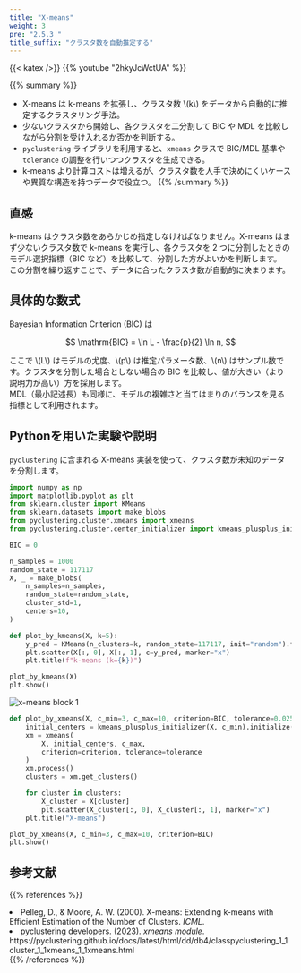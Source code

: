 ```yaml
---
title: "X-means"
weight: 3
pre: "2.5.3 "
title_suffix: "クラスタ数を自動推定する"
---
```


{{< katex />}}
{{% youtube "2hkyJcWctUA" %}}

{{% summary %}}
- X-means は k-means を拡張し、クラスタ数 \\(k\\) をデータから自動的に推定するクラスタリング手法。
- 少ないクラスタから開始し、各クラスタを二分割して BIC や MDL を比較しながら分割を受け入れるか否かを判断する。
- `pyclustering` ライブラリを利用すると、`xmeans` クラスで BIC/MDL 基準や `tolerance` の調整を行いつつクラスタを生成できる。
- k-means より計算コストは増えるが、クラスタ数を人手で決めにくいケースや異質な構造を持つデータで役立つ。
{{% /summary %}}

## 直感
k-means はクラスタ数をあらかじめ指定しなければなりません。X-means はまず少ないクラスタ数で k-means を実行し、各クラスタを 2 つに分割したときのモデル選択指標（BIC など）を比較して、分割した方がよいかを判断します。  
この分割を繰り返すことで、データに合ったクラスタ数が自動的に決まります。

## 具体的な数式
Bayesian Information Criterion (BIC) は

$$
\mathrm{BIC} = \ln L - \frac{p}{2} \ln n,
$$

ここで \\(L\\) はモデルの尤度、\\(p\\) は推定パラメータ数、\\(n\\) はサンプル数です。クラスタを分割した場合としない場合の BIC を比較し、値が大きい（より説明力が高い）方を採用します。  
MDL（最小記述長）も同様に、モデルの複雑さと当てはまりのバランスを見る指標として利用されます。

## Pythonを用いた実験や説明
`pyclustering` に含まれる X-means 実装を使って、クラスタ数が未知のデータを分割します。

```python
import numpy as np
import matplotlib.pyplot as plt
from sklearn.cluster import KMeans
from sklearn.datasets import make_blobs
from pyclustering.cluster.xmeans import xmeans
from pyclustering.cluster.center_initializer import kmeans_plusplus_initializer

BIC = 0

n_samples = 1000
random_state = 117117
X, _ = make_blobs(
    n_samples=n_samples,
    random_state=random_state,
    cluster_std=1,
    centers=10,
)

def plot_by_kmeans(X, k=5):
    y_pred = KMeans(n_clusters=k, random_state=117117, init="random").fit_predict(X)
    plt.scatter(X[:, 0], X[:, 1], c=y_pred, marker="x")
    plt.title(f"k-means (k={k})")

plot_by_kmeans(X)
plt.show()
```

![x-means block 1](/images/basic/clustering/x-means_block01.svg)

```python
def plot_by_xmeans(X, c_min=3, c_max=10, criterion=BIC, tolerance=0.025):
    initial_centers = kmeans_plusplus_initializer(X, c_min).initialize()
    xm = xmeans(
        X, initial_centers, c_max,
        criterion=criterion, tolerance=tolerance
    )
    xm.process()
    clusters = xm.get_clusters()

    for cluster in clusters:
        X_cluster = X[cluster]
        plt.scatter(X_cluster[:, 0], X_cluster[:, 1], marker="x")
    plt.title("X-means")

plot_by_xmeans(X, c_min=3, c_max=10, criterion=BIC)
plt.show()
```

## 参考文献
{{% references %}}
<li>Pelleg, D., &amp; Moore, A. W. (2000). X-means: Extending k-means with Efficient Estimation of the Number of Clusters. <i>ICML</i>.</li>
<li>pyclustering developers. (2023). <i>xmeans module</i>. https://pyclustering.github.io/docs/latest/html/dd/db4/classpyclustering_1_1cluster_1_1xmeans_1_1xmeans.html</li>
{{% /references %}}
